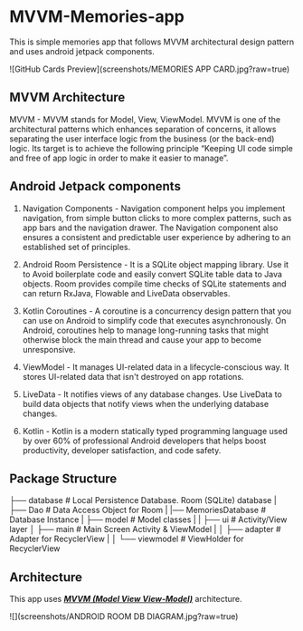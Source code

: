 # MVVM-Memories-app
This is simple memories app that follows MVVM architectural design pattern and uses android jetpack components.

![GitHub Cards Preview](screenshots/MEMORIES APP CARD.jpg?raw=true)

## MVVM Architecture

MVVM - MVVM stands for Model, View, ViewModel. MVVM is one of the architectural patterns which enhances separation of concerns, it allows separating the user interface logic from the business (or the back-end) logic. Its target is to achieve the following principle “Keeping UI code simple and free of app logic in order to make it easier to manage”.          



## Android Jetpack components
1. Navigation Components - Navigation component helps you implement navigation, from simple button clicks to more complex patterns, such as app bars and the navigation drawer. The Navigation component also ensures a consistent and predictable user experience by adhering to an established set of principles.

2. Android Room Persistence - It is a SQLite object mapping library. Use it to Avoid boilerplate code and easily convert SQLite table data to Java objects. Room provides compile time checks of SQLite statements and can return RxJava, Flowable and LiveData observables.

3. Kotlin Coroutines - A coroutine is a concurrency design pattern that you can use on Android to simplify code that executes asynchronously. On Android, coroutines help to manage long-running tasks that might otherwise block the main thread and cause your app to become unresponsive.

4. ViewModel - It manages UI-related data in a lifecycle-conscious way. It stores UI-related data that isn't destroyed on app rotations.

5. LiveData - It notifies views of any database changes. Use LiveData to build data objects that notify views when the underlying database changes.

6. Kotlin - Kotlin is a modern statically typed programming language used by over 60% of professional Android developers that helps boost productivity, developer satisfaction, and code safety.


## Package Structure

├── database            # Local Persistence Database. Room (SQLite) database
|   ├── Dao             # Data Access Object for Room
|   |── MemoriesDatabase        # Database Instance
|
├── model               # Model classes
|
|
├── ui                  # Activity/View layer
│   ├── main            # Main Screen Activity & ViewModel
|   │   ├── adapter     # Adapter for RecyclerView
|   │   └── viewmodel   # ViewHolder for RecyclerView


## Architecture

This app uses [***MVVM (Model View View-Model)***](https://developer.android.com/jetpack/docs/guide#recommended-app-arch) architecture.

![](screenshots/ANDROID ROOM DB DIAGRAM.jpg?raw=true)
